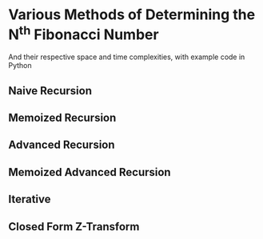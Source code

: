 # Various Methods of Determining the N<sup>th</sup> Fibonacci Number
And their respective space and time complexities, with example code in Python

## Naive Recursion

## Memoized Recursion

## Advanced Recursion

## Memoized Advanced Recursion

## Iterative

## Closed Form Z-Transform